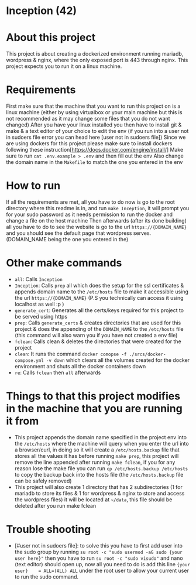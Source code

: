 # Inception (42)

# About this project
This project is about creating a dockerized environment running mariadb, wordpress & nginx, where the only exposed port is 443 through nginx.
This project expects you to run it on a linux machine.

# Requirements
First make sure that the machine that you want to run this project on is a linux machine (either by using virtualbox or your main machine but this is not recommended as it may change some files that you do not want changed)
After you have your linux installed you then have to install git & make & a text editor of your choice to edit the env (if you run into a user not in sudoers file error you can head here [user not in sudoers file])
Since we are using dockers for this project please make sure to install dockers following these instruction[https://docs.docker.com/engine/install/]
Make sure to run `cat .env.example > .env` and then fill out the env
Also change the domain name in the `Makefile` to match the one you entered in the env

# How to run
If all the requirements are met, all you have to do now is go to the root directory where this readme is in, and run `make Inception`, it will prompt you for your sudo password as it needs permission to run the docker and change a file on the host machine
Then afterwards (after its done building) all you have to do to see the website is go to the url `https://{DOMAIN_NAME}` and you should see the default page that wordpress serves. (DOMAIN_NAME being the one you entered in the)

# Other make commands
- `all`: Calls `Inception`
- `Inception`: Calls `prep` all which does the setup for the ssl certificates & appends domain name to the `/etc/hosts` file to make it accessible using the url `https://{DOMAIN_NAME}` (P.S you technically can access it using localhost as well :p )
- `generate_cert`: Generates all the certs/keys required for this project to be served using https
- `prep`: Calls `generate_certs` & creates directories that are used for this project & does the appending of the `DOMAIN_NAME` to the `/etc/hosts` file (this command will also warn you if you have not created a env file)
- `fclean`: Calls clean & deletes the directories that were created for the project
- `clean`: It runs the command `docker comopse -f ./srcs/docker-compose.yml -v down` which clears all the volumes created for the docker environment and shuts all the docker containers down
- `re`: Calls `fclean` then `all` afterwards

# Things to that this project modifies in the machine that you are running it from
- This project appends the domain name specified in the project env into the `/etc/hosts` where the machine will query when you enter the url into a browser/curl, in doing so it will create a `/etc/hosts.backup` file that stores all the values it has before running `make prep`, this project will remove the line appended after running `make fclean`, if you for any reason lose the make file you can run `cp /etc/hosts.backup /etc/hosts` to copy the backup back into the hosts file (the `/etc/hosts.backup` file can be safely removed) 
- This project will also create 1 directory that has 2 subdirectories (1 for mariadb to store its files & 1 for wordpress & nginx to store and access the wordpress files) it will be located at `~/data`, this file should be deleted after you run make fclean

# Trouble shooting
- [#user not in sudoers file]: to solve this you have to first add user into the sudo group by running `su root -c "sudo usermod -aG sudo {your user here}"` then you have to run `su root -c "sudo visudo"` and nano (text editor) should open up, now all you need to do is add this line `{your user}    = ALL=(ALL) ALL` under the root user to allow your current user to run the sudo command.
